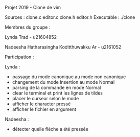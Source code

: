 
Projet 2019 - Clone de vim

Sources : clone.c editor.c clone.h editor.h
Executable : ./clone

Membres du groupe :

Lynda Trad - u21604852

Nadeesha Hatharasingha Koditthuwakku Ar - u2161052

Participation : 

Lynda : 
- passage du mode canonique au mode non canonique
- changement du mode Insertion au mode Normal
- parsing de la commande en mode Normal
- clear le terminal et print les lignes de tildes
- placer le curseur selon le mode
- afficher le character pressé
- afficher le fichier en argument

Nadeesha :
- détecter quelle flèche a été pressée
